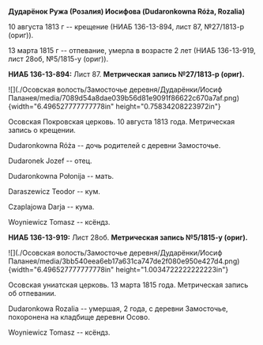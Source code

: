 **Дударёнок Ружа (Розалия) Иосифова (Dudaronkowna Róża, Rozalia)**

10 августа 1813 г -- крещение (НИАБ 136-13-894, лист 87, №27/1813-р
(ориг)).

13 марта 1815 г -- отпевание, умерла в возрасте 2 лет (НИАБ 136-13-919,
лист 28об, №5/1815-у (ориг)).

**НИАБ 136-13-894:** Лист 87. **Метрическая запись №27/1813-р (ориг).**

![](./Осовская волость/Замосточье деревня/Дударёнки/Иосиф Паланея/media/7089d54a8dae039b56d81e9091f86622c670a7af.png){width="6.496527777777778in"
height="0.75834208223972in"}

Осовская Покровская церковь. 10 августа 1813 года. Метрическая запись о
крещении.

Dudaronkowna Róża -- дочь родителей с деревни Замосточье.

Dudaronek Jozef -- отец.

Dudaronkowna Połonija -- мать.

Daraszewicz Teodor -- кум.

Czaplajowa Darja -- кума.

Woyniewicz Tomasz -- ксёндз.

**НИАБ 136-13-919:** Лист 28об. **Метрическая запись №5/1815-у (ориг).**

![](./Осовская волость/Замосточье деревня/Дударёнки/Иосиф Паланея/media/3bb540eea6eb17a631ca747de2f080e950e427d4.png){width="6.496527777777778in"
height="1.0034722222222223in"}

Осовская униатская церковь. 13 марта 1815 года. Метрическая запись об
отпевании.

Dudaronkowa Rozalia -- умершая, 2 года, с деревни Замосточье, похоронена
на кладбище деревни Осово.

Woyniewicz Tomasz -- ксёндз.
